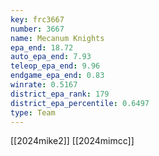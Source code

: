 ```yaml
---
key: frc3667
number: 3667
name: Mecanum Knights
epa_end: 18.72
auto_epa_end: 7.93
teleop_epa_end: 9.96
endgame_epa_end: 0.83
winrate: 0.5167
district_epa_rank: 179
district_epa_percentile: 0.6497
type: Team
---
```

[[2024mike2]]
[[2024mimcc]]
